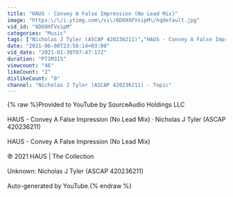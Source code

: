 ```yaml
---
title: "HAUS - Convey A False Impression (No Lead Mix)"
image: "https:\/\/i.ytimg.com\/vi\/6D69XFVxipM\/hqdefault.jpg"
vid_id: "6D69XFVxipM"
categories: "Music"
tags: ["Nicholas J Tyler (ASCAP 420236211)","HAUS - Convey A False Impression (No Lead Mix)"]
date: "2021-06-08T23:58:14+03:00"
vid_date: "2021-01-30T07:47:17Z"
duration: "PT1M31S"
viewcount: "46"
likeCount: "2"
dislikeCount: "0"
channel: "Nicholas J Tyler (ASCAP 420236211) - Topic"
---
```

{% raw %}Provided to YouTube by SourceAudio Holdings LLC<br /><br />HAUS - Convey A False Impression (No Lead Mix) · Nicholas J Tyler (ASCAP 420236211)<br /><br />HAUS - Convey A False Impression (No Lead Mix)<br /><br />℗ 2021 HAUS | The Collection<br /><br />Unknown: Nicholas J Tyler (ASCAP 420236211)<br /><br />Auto-generated by YouTube.{% endraw %}
